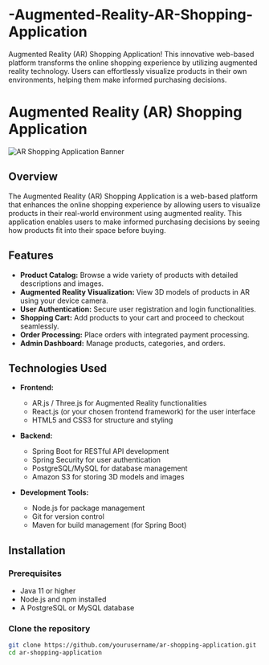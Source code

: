 # -Augmented-Reality-AR-Shopping-Application
Augmented Reality (AR) Shopping Application! This innovative web-based platform transforms the online shopping experience by utilizing augmented reality technology. Users can effortlessly visualize products in their own environments, helping them make informed purchasing decisions.
# Augmented Reality (AR) Shopping Application  

![AR Shopping Application Banner](path/to/banner/image.png)  

## Overview  

The Augmented Reality (AR) Shopping Application is a web-based platform that enhances the online shopping experience by allowing users to visualize products in their real-world environment using augmented reality. This application enables users to make informed purchasing decisions by seeing how products fit into their space before buying.  

## Features  

- **Product Catalog:** Browse a wide variety of products with detailed descriptions and images.  
- **Augmented Reality Visualization:** View 3D models of products in AR using your device camera.  
- **User Authentication:** Secure user registration and login functionalities.  
- **Shopping Cart:** Add products to your cart and proceed to checkout seamlessly.  
- **Order Processing:** Place orders with integrated payment processing.  
- **Admin Dashboard:** Manage products, categories, and orders.  

## Technologies Used  

- **Frontend:**  
  - AR.js / Three.js for Augmented Reality functionalities  
  - React.js (or your chosen frontend framework) for the user interface  
  - HTML5 and CSS3 for structure and styling  

- **Backend:**  
  - Spring Boot for RESTful API development  
  - Spring Security for user authentication  
  - PostgreSQL/MySQL for database management  
  - Amazon S3 for storing 3D models and images  

- **Development Tools:**  
  - Node.js for package management  
  - Git for version control  
  - Maven for build management (for Spring Boot)  

## Installation  

### Prerequisites  

- Java 11 or higher  
- Node.js and npm installed  
- A PostgreSQL or MySQL database  

### Clone the repository  

```bash  
git clone https://github.com/yourusername/ar-shopping-application.git  
cd ar-shopping-application  
